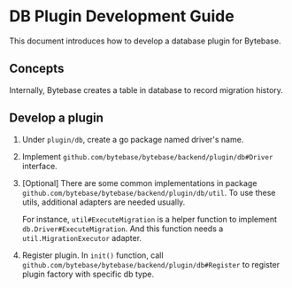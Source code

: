 # DB Plugin Development Guide

This document introduces how to develop a database plugin for Bytebase.

## Concepts

Internally, Bytebase creates a table in database to record migration history. 

## Develop a plugin
1. Under `plugin/db`, create a go package named driver's name.
1. Implement `github.com/bytebase/bytebase/backend/plugin/db#Driver` interface.
1. \[Optional\] There are some common implementations in package `github.com/bytebase/bytebase/backend/plugin/db/util`. To use these utils, additional adapters are needed usually.

    For instance, `util#ExecuteMigration` is a helper function to implement `db.Driver#ExecuteMigration`. And this function needs a `util.MigrationExecutor` adapter.
1. Register plugin. In `init()` function, call `github.com/bytebase/bytebase/backend/plugin/db#Register` to register plugin factory with specific db type.
